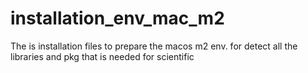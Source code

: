 # installation_env_mac_m2
The is installation files to prepare the macos m2 env. for detect all the libraries and pkg that is needed for scientific 
